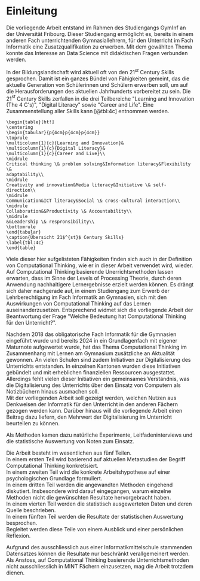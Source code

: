 # Einleitung

Die vorliegende Arbeit entstand im Rahmen des Studiengangs GymInf an der
Universität Fribourg. Dieser Studiengang ermöglicht es, bereits in einem
anderen Fach unterrichtenden Gymnasiallehrern, für den Unterricht
im Fach Informatik eine Zusatzqualifikation zu erwerben. 
Mit dem gewählten Thema konnte das Interesse an Data Science mit
didaktischen Fragen verbunden werden.

In der Bildungslandschaft wird aktuell oft von den 21$^{st}$ Century Skills
gesprochen. Damit ist ein ganzes Bündel von Fähigkeiten gemeint, das die
aktuelle Generation von Schülerinnen und Schülern erwerben soll, um auf
die Herausforderungen des aktuellen Jahrhunderts vorbereitet zu sein.
Die 21$^{st}$ Century Skills zerfallen in die drei Teilbereiche "Learning and
Innovation (The 4 C's)", "Digital Literacy" sowie "Career and Life".
Eine Zusammenstellung aller Skills kann [@tbl:4c] entnommen werden.

```{=latex}
\begin{table}[ht!]
\centering
\begin{tabular}{p{4cm}p{4cm}p{4cm}}
\toprule
\multicolumn{1}{c}{Learning and Innovation}&
\multicolumn{1}{c}{Digital Literacy}&
\multicolumn{1}{c}{Career and Live}\\
\midrule
Critical thinking \& problem solving&Information literacy&Flexibility \&
adaptability\\
\midrule
Creativity and innovation&Media literacy&Initiative \& self-direction\\
\midrule
Communication&ICT literacy&Social \& cross-cultural interaction\\
\midrule
Collaboration&&Productivity \& Accountability\\
\midrule
&&Leadership \& respronsibility\\
\bottomrule
\end{tabular}
\caption{Übersicht 21$^{st}$ Century Skills}
\label{tbl:4c}
\end{table}
```

Viele dieser hier aufgelisteten Fähigkeiten finden sich auch in der
Definition von Computational Thinking, wie er in dieser Arbeit
verwendet wird, wieder. 
Auf Computational Thinking basierende Unerrichtsmethoden lassen
erwarten, dass im Sinne der Levels of Processing Theorie, durch deren
Anwendung nachhaltigere Lernergebnisse erzielt werden können.
Es drängt sich daher nachgerade auf, in einem
Studiengang zum Erwerb der Lehrberechtigung im Fach Informatik an
Gymnasien, sich mit den Auswirkungen von Computational Thinking auf das
Lernen auseinanderzusetzen. Entsprechend widmet sich die vorliegende
Arbeit der Beantwortung der Frage "Welche Bedeutung hat Computational
Thinking für den Unterricht?".

Nachdem 2018 das obligatorische Fach Informatik für die Gymnasien
eingeführt wurde und bereits 2024 in ein Grundlagenfach mit eigener
Maturnote aufgewertet wurde, hat das Thema Computational Thinking im
Zusammenhang mit Lernen am Gymnasium zusätzliche an Aktualität gewonnen.
An vielen
Schulen sind zudem Initiativen zur Digitalisierung des Unterrichts
entstanden. In einzelnen Kantonen wurden diese Initiativen gebündelt und
mit erheblichen finanziellen Ressourcen ausgestattet.  
Allerdings fehlt vielen dieser Initiativen ein gemeinsames Verständnis,
was die Digitalisierung des Unterrichts über den Einsatz von Computern
als Notizbüchern hinaus ausmachen soll.  
Mit der vorliegenden Arbeit soll
gezeigt werden, welchen Nutzen aus Denkweisen der Informatik für den
Unterricht in den anderen Fächern gezogen werden kann. Darüber hinaus
will die vorliegende Arbeit 
einen Beitrag dazu liefern, den Mehrwert der Digitalisierung im
Unterricht beurteilen zu können.  

Als Methoden kamen dazu natürliche Experimente, Leitfadeninterviews und
die statistische Auswertung von Noten zum Einsatz.

Die Arbeit besteht im wesentlichen aus fünf Teilen.  
In einem ersten Teil wird basierend auf aktuellen Metastudien der Begriff
Computational Thinking konkretisiert.  
In einem zweiten Teil wird die konkrete Arbeitshypothese auf einer
psychologischen Grundlage formuliert.  
In einem dritten Teil werden die angewandten Methoden eingehend diskutiert.
Insbesondere wird darauf eingegangen, warum einzelne Methoden nicht die
gewünschten Resultate hervorgebracht haben.  
In einem vierten Teil werden die statistisch ausgewerteten Daten und
deren Quelle beschrieben.  
In einem fünften Teil werden die Resultate der statistischen Auswertung
besprochen.  
Begleitet werden diese Teile von einem Ausblick und einer persönlichen
Reflexion.

Aufgrund des ausschliesslich aus einer Informatikmittelschule stammenden
Datensatzes können die Resultate nur beschränkt verallgemeinert werden.
Als Anstoss, auf Computational Thinking basierende Unterrichtsmethoden
nicht ausschliesslich in MINT Fächern einzusetzen, mag die Arbeit
trotzdem dienen.
